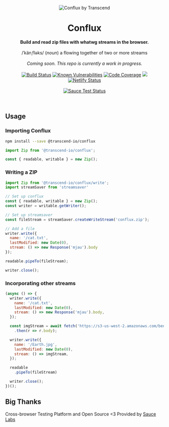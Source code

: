 <p align="center">
  <img alt="Conflux by Transcend" src="https://user-images.githubusercontent.com/7354176/61584253-73ecfb00-aaf9-11e9-91a5-a62e5ba6efc6.png"/>
</p>
<h1 align="center">Conflux</h1>
<p align="center">
  <strong>Build and read zip files with whatwg streams in the browser.</strong>
  <br /><br />
  <span>/ˈkänˌfləks/</span>
  (<i>noun</i>)<span> a flowing together of two or more streams</span><br /><br />
  <i>Coming soon. This repo is currently a work in progress.</i>
  <br /><br />
  <a href="https://travis-ci.com/transcend-io/conflux"><img src="https://travis-ci.com/transcend-io/conflux.svg?branch=master" alt="Build Status"></a>
  <a href="https://snyk.io//test/github/transcend-io/conflux?targetFile=package.json"><img src="https://snyk.io//test/github/transcend-io/conflux/badge.svg?targetFile=package.json" alt="Known Vulnerabilities"></a>
  <a href="https://codecov.io/gh/transcend-io/conflux"><img src="https://codecov.io/gh/transcend-io/conflux/branch/master/graph/badge.svg" alt="Code Coverage"></a>
  <a href="https://codeclimate.com/github/transcend-io/conflux/maintainability"><img src="https://api.codeclimate.com/v1/badges/ec9cfcc2963755b30c0d/maintainability" /></a>
  <a href="https://app.netlify.com/sites/conflux/deploys"><img src="https://api.netlify.com/api/v1/badges/8315091c-798e-4a3e-bdf9-2fd21c7a025e/deploy-status" alt="Netlify Status"></a>
  <br /><br />
  <a href="https://saucelabs.com/u/bencmbrook"><img src="https://saucelabs.com/browser-matrix/bencmbrook.svg?auth=c2b96594999df3d684c9af8d63a0c61e" alt="Sauce Test Status"></a>
</p>
<br />

## Usage

### Importing Conflux

```sh
npm install --save @transcend-io/conflux
```

```js
import Zip from '@transcend-io/conflux';

const { readable, writable } = new Zip();
```

### Writing a ZIP

```js
import Zip from '@transcend-io/conflux/write';
import streamSaver from 'streamsaver'

// Set up conflux
const { readable, writable } = new Zip();
const writer = writable.getWriter();

// Set up streamsaver
const fileStream = streamSaver.createWriteStream('conflux.zip');

// Add a file
writer.write({
  name: '/cat.txt',
  lastModified: new Date(0),
  stream: () => new Response('mjau').body
});

readable.pipeTo(fileStream);

writer.close();
```

### Incorporating other streams

```js
(async () => {
  writer.write({
    name: '/cat.txt',
    lastModified: new Date(0),
    stream: () => new Response('mjau').body,
  });

  const imgStream = await fetch('https://s3-us-west-2.amazonaws.com/bencmbrook/Earth.jpg')
    .then(r => r.body);

  writer.write({
    name: '/Earth.jpg',
    lastModified: new Date(0),
    stream: () => imgStream,
  });

  readable
    .pipeTo(fileStream)

  writer.close();
})();
```

## Big Thanks

Cross-browser Testing Platform and Open Source <3 Provided by [Sauce Labs][homepage]

[homepage]: https://saucelabs.com
